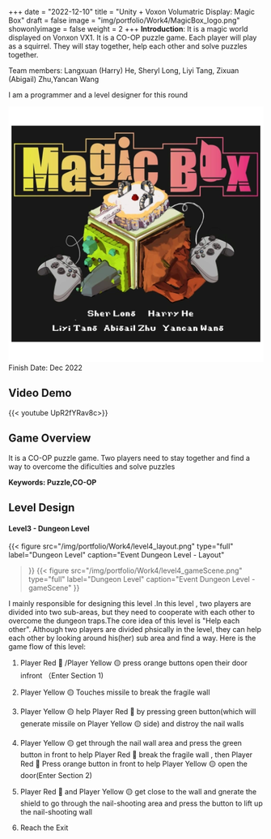 +++
date = "2022-12-10"
title = "Unity + Voxon Volumatric Display: Magic Box"
draft = false
image = "img/portfolio/Work4/MagicBox_logo.png"
showonlyimage = false
weight = 2
+++
**Introduction**: It is a magic world displayed on Vonxon VX1. It is a CO-OP puzzle game. Each player will play as a squirrel. They will stay together, help each other and solve puzzles together.

Team members:
Langxuan (Harry) He, Sheryl Long, Liyi Tang, Zixuan (Abigail) Zhu,Yancan Wang

I am a programmer and a level designer for this round

<!--more-->
![gamelogo][1]
Finish Date: Dec 2022
## Video Demo
{{< youtube UpR2fYRav8c>}}
## Game Overview
It is a CO-OP puzzle game. Two players need to stay together and find a way to overcome the dificulties and solve puzzles

**Keywords: Puzzle,CO-OP**

## Level Design

#### Level3 - Dungeon Level
{{< figure
  src="/img/portfolio/Work4/level4_layout.png"
  type="full"
  label="Dungeon Level"
  caption="Event Dungeon Level - Layout" 
  >}}
{{< figure
  src="/img/portfolio/Work4/level4_gameScene.png"
  type="full"
  label="Dungeon Level"
  caption="Event Dungeon Level - gameScene" 
  >}}

I mainly responsible for designing this level .In this level , two players are divided into two sub-areas, but they need to cooperate with each other to overcome the dungeon traps.The core idea of this level is "Help each other". Although two players are divided phsically in the level, they can help each other by looking around his(her) sub area and find a way. Here is the game flow of this level:

1. Player Red 🔴 /Player Yellow 🟡 press orange buttons open their door infront （Enter Section 1)

2. Player Yellow 🟡 Touches missile to break the fragile wall

3. Player Yellow 🟡 help Player Red 🔴 by pressing green button(which will generate missile on Player Yellow 🟡 side) and distroy the nail walls

4. Player Yellow 🟡 get through the nail wall area and press the green button in front to help Player Red 🔴 break the fragile wall , then Player Red 🔴 Press orange button in front to help Player Yellow 🟡 open the door(Enter Section 2)

5. Player Red 🔴 and Player Yellow 🟡 get close to the wall and gnerate the shield to go through the nail-shooting area and press the button to lift up the nail-shooting wall
   
6. Reach the Exit 




[1]:/img/portfolio/Work4/MagicBox_logo.png